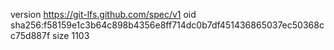 version https://git-lfs.github.com/spec/v1
oid sha256:f58159e1c3b64c898b4356e8ff714dc0b7df451436865037ec50368cc75d887f
size 1103
